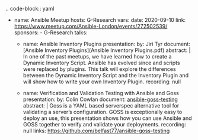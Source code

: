 .. code-block:: yaml

- name: Ansible Meetup
  hosts: G-Research
  vars:
    date: 2020-09-10
    link: https://www.meetup.com/Ansible-London/events/272502539/
    sponsors:
      - G-Research
  talks:
    - name: Ansible Inventory Plugins
      presentation:
        by: Jiri Tyr
        document: [Ansible Inventory Plugins](Ansible Inventory Plugins.pdf)
        abstract: |
          In one of the past meetups, we have learned how to create a Dynamic
          Inventory Script. Ansible has evolved since and scripts were replaced
          by plugins. This talk will explore the differences between the
          Dynamic Inventory Script and the Inventory Plugin and will show how
          to write your own Inventory Plugin.
        recording: null

    - name: Verification and Validation Testing with Ansible and Goss 
      presentation:
        by: Colin Cowlan
        document: [ansible-goss-testing](ansible-goss-testing.pdf)
        abstract: |
          Goss is a YAML based serverspec alternative tool for validating a 
          server’s configuration. GOSS is exceptionally easy to deploy an use, 
          this presentation shows how you can use Ansible and GOSS together 
          to verify and validate your deployments.
        recording: null
        links: https://github.com/belfast77/ansible-goss-testing
